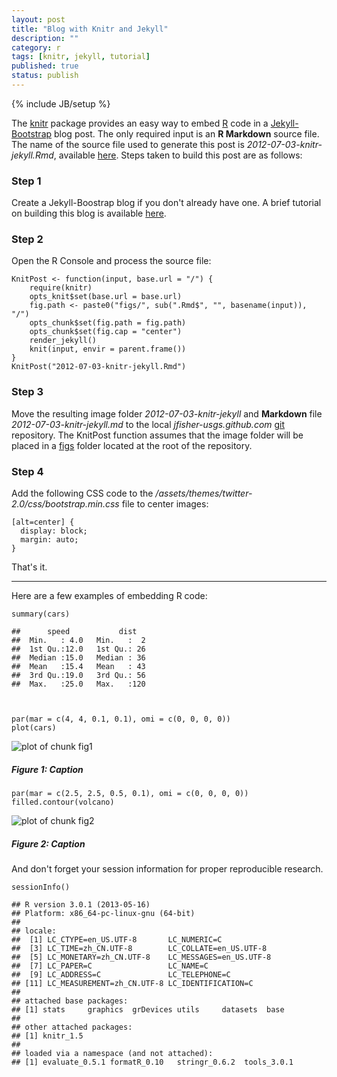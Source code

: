 ```yaml
---
layout: post
title: "Blog with Knitr and Jekyll"
description: ""
category: r
tags: [knitr, jekyll, tutorial]
published: true
status: publish
---
```

{% include JB/setup %}
 
The [knitr](http://yihui.name/knitr/) package provides an easy way to embed 
[R](http://www.r-project.org/) code in a [Jekyll-Bootstrap](http://jekyllbootstrap.com/) 
blog post. The only required input is an **R Markdown** source file. 
The name of the source file used to generate this post is *2012-07-03-knitr-jekyll.Rmd*, available
[here](https://github.com/jfisher-usgs/jfisher-usgs.github.com/blob/master/Rmd/2012-07-03-knitr-jekyll.Rmd).
Steps taken to build this post are as follows:
 
### Step 1
 
Create a Jekyll-Boostrap blog if you don't already have one. 
A brief tutorial on building this blog is available 
[here](/lessons/2012/05/30/jekyll-build-on-windows/).
 
### Step 2
 
Open the R Console and process the source file:

    KnitPost <- function(input, base.url = "/") {
        require(knitr)
        opts_knit$set(base.url = base.url)
        fig.path <- paste0("figs/", sub(".Rmd$", "", basename(input)), "/")
        opts_chunk$set(fig.path = fig.path)
        opts_chunk$set(fig.cap = "center")
        render_jekyll()
        knit(input, envir = parent.frame())
    }
    KnitPost("2012-07-03-knitr-jekyll.Rmd")

 
### Step 3
 
Move the resulting image folder *2012-07-03-knitr-jekyll* and **Markdown** file 
*2012-07-03-knitr-jekyll.md* to the local 
*jfisher-usgs.github.com* [git](http://git-scm.com/) repository.
The KnitPost function assumes that the image folder will be placed in a 
[figs](https://github.com/jfisher-usgs/jfisher-usgs.github.com/tree/master/figs) 
folder located at the root of the repository.
 
### Step 4
 
Add the following CSS code to the 
*/assets/themes/twitter-2.0/css/bootstrap.min.css* file to center images:
 
    [alt=center] {
      display: block;
      margin: auto;
    }
 
That's it.
 
***
 
Here are a few examples of embedding R code:

    summary(cars)

    ##      speed           dist    
    ##  Min.   : 4.0   Min.   :  2  
    ##  1st Qu.:12.0   1st Qu.: 26  
    ##  Median :15.0   Median : 36  
    ##  Mean   :15.4   Mean   : 43  
    ##  3rd Qu.:19.0   3rd Qu.: 56  
    ##  Max.   :25.0   Max.   :120

 

    par(mar = c(4, 4, 0.1, 0.1), omi = c(0, 0, 0, 0))
    plot(cars)

![plot of chunk fig1](/images/figure/fig1.png) 

##### Figure 1: Caption
 

    par(mar = c(2.5, 2.5, 0.5, 0.1), omi = c(0, 0, 0, 0))
    filled.contour(volcano)

![plot of chunk fig2](/images/figure/fig2.png) 

##### Figure 2: Caption
 
And don't forget your session information for proper reproducible research.

    sessionInfo()

    ## R version 3.0.1 (2013-05-16)
    ## Platform: x86_64-pc-linux-gnu (64-bit)
    ## 
    ## locale:
    ##  [1] LC_CTYPE=en_US.UTF-8       LC_NUMERIC=C              
    ##  [3] LC_TIME=zh_CN.UTF-8        LC_COLLATE=en_US.UTF-8    
    ##  [5] LC_MONETARY=zh_CN.UTF-8    LC_MESSAGES=en_US.UTF-8   
    ##  [7] LC_PAPER=C                 LC_NAME=C                 
    ##  [9] LC_ADDRESS=C               LC_TELEPHONE=C            
    ## [11] LC_MEASUREMENT=zh_CN.UTF-8 LC_IDENTIFICATION=C       
    ## 
    ## attached base packages:
    ## [1] stats     graphics  grDevices utils     datasets  base     
    ## 
    ## other attached packages:
    ## [1] knitr_1.5
    ## 
    ## loaded via a namespace (and not attached):
    ## [1] evaluate_0.5.1 formatR_0.10   stringr_0.6.2  tools_3.0.1

